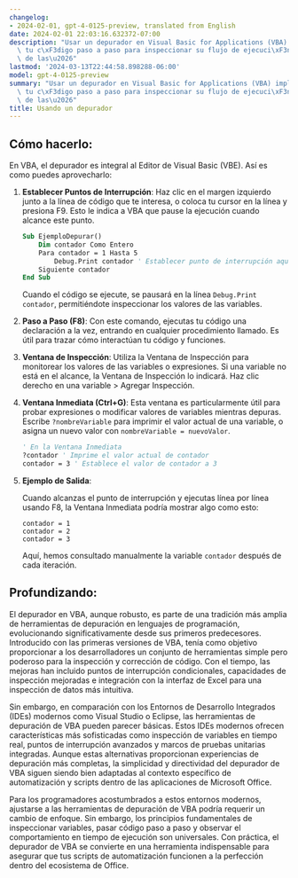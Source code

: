 ```yaml
---
changelog:
- 2024-02-01, gpt-4-0125-preview, translated from English
date: 2024-02-01 22:03:16.632372-07:00
description: "Usar un depurador en Visual Basic for Applications (VBA) implica ejecutar\
  \ tu c\xF3digo paso a paso para inspeccionar su flujo de ejecuci\xF3n y el estado\
  \ de las\u2026"
lastmod: '2024-03-13T22:44:58.898288-06:00'
model: gpt-4-0125-preview
summary: "Usar un depurador en Visual Basic for Applications (VBA) implica ejecutar\
  \ tu c\xF3digo paso a paso para inspeccionar su flujo de ejecuci\xF3n y el estado\
  \ de las\u2026"
title: Usando un depurador
---
```


## Cómo hacerlo:
En VBA, el depurador es integral al Editor de Visual Basic (VBE). Así es como puedes aprovecharlo:

1. **Establecer Puntos de Interrupción**: Haz clic en el margen izquierdo junto a la línea de código que te interesa, o coloca tu cursor en la línea y presiona F9. Esto le indica a VBA que pause la ejecución cuando alcance este punto.

    ```vb
    Sub EjemploDepurar()
        Dim contador Como Entero
        Para contador = 1 Hasta 5
            Debug.Print contador ' Establecer punto de interrupción aquí
        Siguiente contador
    End Sub
    ```

    Cuando el código se ejecute, se pausará en la línea `Debug.Print contador`, permitiéndote inspeccionar los valores de las variables.

2. **Paso a Paso (F8)**: Con este comando, ejecutas tu código una declaración a la vez, entrando en cualquier procedimiento llamado. Es útil para trazar cómo interactúan tu código y funciones.

3. **Ventana de Inspección**: Utiliza la Ventana de Inspección para monitorear los valores de las variables o expresiones. Si una variable no está en el alcance, la Ventana de Inspección lo indicará. Haz clic derecho en una variable > Agregar Inspección.

4. **Ventana Inmediata (Ctrl+G)**: Esta ventana es particularmente útil para probar expresiones o modificar valores de variables mientras depuras. Escribe `?nombreVariable` para imprimir el valor actual de una variable, o asigna un nuevo valor con `nombreVariable = nuevoValor`.

    ```vb
    ' En la Ventana Inmediata
    ?contador ' Imprime el valor actual de contador
    contador = 3 ' Establece el valor de contador a 3
    ```

5. **Ejemplo de Salida**:

    Cuando alcanzas el punto de interrupción y ejecutas línea por línea usando F8, la Ventana Inmediata podría mostrar algo como esto:

    ```
    contador = 1
    contador = 2
    contador = 3
    ```

    Aquí, hemos consultado manualmente la variable `contador` después de cada iteración.

## Profundizando:
El depurador en VBA, aunque robusto, es parte de una tradición más amplia de herramientas de depuración en lenguajes de programación, evolucionando significativamente desde sus primeros predecesores. Introducido con las primeras versiones de VBA, tenía como objetivo proporcionar a los desarrolladores un conjunto de herramientas simple pero poderoso para la inspección y corrección de código. Con el tiempo, las mejoras han incluido puntos de interrupción condicionales, capacidades de inspección mejoradas e integración con la interfaz de Excel para una inspección de datos más intuitiva.

Sin embargo, en comparación con los Entornos de Desarrollo Integrados (IDEs) modernos como Visual Studio o Eclipse, las herramientas de depuración de VBA pueden parecer básicas. Estos IDEs modernos ofrecen características más sofisticadas como inspección de variables en tiempo real, puntos de interrupción avanzados y marcos de pruebas unitarias integradas. Aunque estas alternativas proporcionan experiencias de depuración más completas, la simplicidad y directividad del depurador de VBA siguen siendo bien adaptadas al contexto específico de automatización y scripts dentro de las aplicaciones de Microsoft Office.

Para los programadores acostumbrados a estos entornos modernos, ajustarse a las herramientas de depuración de VBA podría requerir un cambio de enfoque. Sin embargo, los principios fundamentales de inspeccionar variables, pasar código paso a paso y observar el comportamiento en tiempo de ejecución son universales. Con práctica, el depurador de VBA se convierte en una herramienta indispensable para asegurar que tus scripts de automatización funcionen a la perfección dentro del ecosistema de Office.
